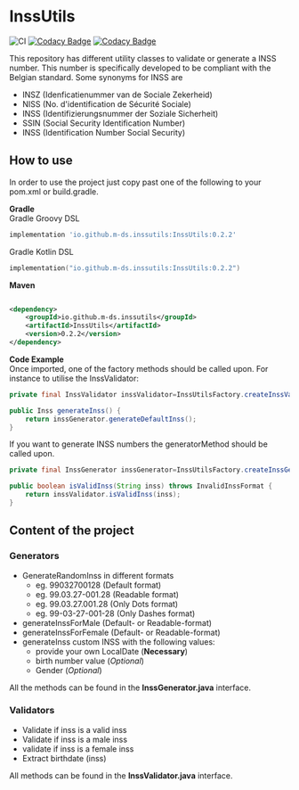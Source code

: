 # InssUtils

![CI](https://github.com/m-ds/InssUtils/actions/workflows/CI_pipeline.yml/badge.svg)
[![Codacy Badge](https://app.codacy.com/project/badge/Coverage/2283fdc61e2e43afb1f451254f32140c)](https://www.codacy.com/gh/M-ds/InssUtils/dashboard?utm_source=github.com&utm_medium=referral&utm_content=M-ds/InssUtils&utm_campaign=Badge_Coverage)
[![Codacy Badge](https://app.codacy.com/project/badge/Grade/2283fdc61e2e43afb1f451254f32140c)](https://www.codacy.com/gh/M-ds/InssUtils/dashboard?utm_source=github.com&amp;utm_medium=referral&amp;utm_content=M-ds/InssUtils&amp;utm_campaign=Badge_Grade)

This repository has different utility classes to validate or generate a INSS number. This number is specifically
developed to be compliant with the Belgian standard. Some synonyms for INSS are

- INSZ (Idenficatienummer van de Sociale Zekerheid)
- NISS (No. d'identification de Sécurité Sociale)
- INSS (Identifizierungsnummer der Soziale Sicherheit)
- SSIN (Social Security Identification Number)
- INSS (Identification Number Social Security)

## How to use

In order to use the project just copy past one of the following to your pom.xml or build.gradle.

**Gradle**  
Gradle Groovy DSL

```Groovy
implementation 'io.github.m-ds.inssutils:InssUtils:0.2.2'
```

Gradle Kotlin DSL

```Kotlin
implementation("io.github.m-ds.inssutils:InssUtils:0.2.2")
```

**Maven**

```xml

<dependency>
    <groupId>io.github.m-ds.inssutils</groupId>
    <artifactId>InssUtils</artifactId>
    <version>0.2.2</version>
</dependency>
```

**Code Example**  
Once imported, one of the factory methods should be called upon. For instance to utilise the InssValidator:

```java
private final InssValidator inssValidator=InssUtilsFactory.createInssValidator();

public Inss generateInss() {
    return inssGenerator.generateDefaultInss();
}
```  

If you want to generate INSS numbers the generatorMethod should be called upon.

```java
private final InssGenerator inssGenerator=InssUtilsFactory.createInssGenerator();

public boolean isValidInss(String inss) throws InvalidInssFormat {
    return inssValidator.isValidInss(inss);
}
```

## Content of the project

### Generators

- GenerateRandomInss in different formats
  - eg. 99032700128 (Default format)
  - eg. 99.03.27-001.28 (Readable format)
  - eg. 99.03.27.001.28 (Only Dots format)
  - eg. 99-03-27-001-28 (Only Dashes format)
- generateInssForMale (Default- or Readable-format)
- generateInssForFemale (Default- or Readable-format)
- generateInss custom INSS with the following values:
  - provide your own LocalDate (**Necessary**)
  - birth number value (_Optional_)
  - Gender (_Optional_)
  
All the methods can be found in the **InssGenerator.java** interface.

### Validators

- Validate if inss is a valid inss
- Validate if inss is a male inss
- validate if inss is a female inss
- Extract birthdate (inss)

All methods can be found in the **InssValidator.java** interface.
